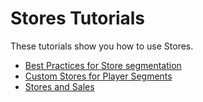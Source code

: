 # Stores Tutorials

These tutorials show you how to use Stores.

- [Best Practices for Store segmentation](best-practices-for-store-segmentation.md)
- [Custom Stores for Player Segments](custom-stores-for-player-segments.md)
- [Stores and Sales](stores-and-sales.md)